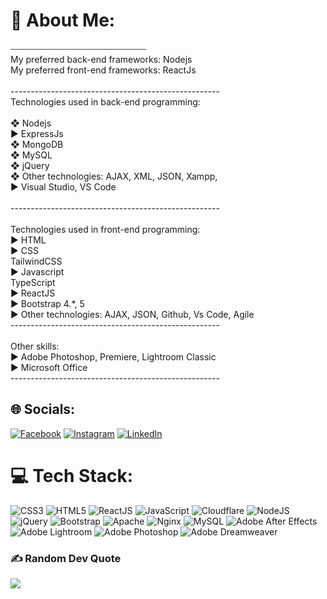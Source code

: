 # 💫 About Me:
⎯⎯⎯⎯⎯⎯⎯⎯⎯⎯⎯⎯⎯⎯⎯⎯⎯⎯⎯⎯⎯⎯⎯⎯⎯⎯⎯⎯⎯⎯⎯<br>My preferred back-end frameworks: Nodejs <br>My preferred front-end frameworks: ReactJs<br><br>----------------------------------------------------<br>Technologies used in back-end programming:<br><br>❖ Nodejs<br>► ExpressJs<br>❖ MongoDB<br>❖ MySQL<br>❖ jQuery<br>❖ Other technologies: AJAX, XML, JSON, Xampp, <br>► Visual Studio, VS Code<br><br>----------------------------------------------------<br><br>Technologies used in front-end programming:<br>► HTML<br>► CSS<br> TailwindCSS <br>► Javascript<br>TypeScript<br> ► ReactJS<br>► Bootstrap 4.*, 5 <br>► Other technologies: AJAX, JSON, Github, Vs Code, Agile<br>----------------------------------------------------<br><br>Other skills:<br>► Adobe Photoshop, Premiere, Lightroom Classic<br>► Microsoft Office<br>----------------------------------------------------


## 🌐 Socials:
[![Facebook](https://img.shields.io/badge/Facebook-%231877F2.svg?logo=Facebook&logoColor=white)](https://facebook.com/mtfkr.geo) [![Instagram](https://img.shields.io/badge/Instagram-%23E4405F.svg?logo=Instagram&logoColor=white)](https://instagram.com/georgian.fullstack) [![LinkedIn](https://img.shields.io/badge/LinkedIn-%230077B5.svg?logo=linkedin&logoColor=white)](https://linkedin.com/in/georgian-cristinel-vasile) 

# 💻 Tech Stack:
![CSS3](https://img.shields.io/badge/css3-%231572B6.svg?style=flat&logo=css3&logoColor=white) ![HTML5](https://img.shields.io/badge/html5-%23E34F26.svg?style=flat&logo=html5&logoColor=white) ![ReactJS](https://img.shields.io/badge/reactjs-%23777BB4.svg?style=flat&logo=reactjs) ![JavaScript](https://img.shields.io/badge/javascript-%23323330.svg?style=flat&logo=javascript&logoColor=%23F7DF1E) ![Cloudflare](https://img.shields.io/badge/Cloudflare-F38020?style=flat&logo=Cloudflare&logoColor=white) ![NodeJS](https://img.shields.io/badge/nodejs-%23FF2D20.svg?style=flat&logo=nodejs&logoColor=white) ![jQuery](https://img.shields.io/badge/jquery-%230769AD.svg?style=flat&logo=jquery&logoColor=white) ![Bootstrap](https://img.shields.io/badge/bootstrap-%23563D7C.svg?style=flat&logo=bootstrap&logoColor=white) ![Apache](https://img.shields.io/badge/apache-%23D42029.svg?style=flat&logo=apache&logoColor=white) ![Nginx](https://img.shields.io/badge/nginx-%23009639.svg?style=flat&logo=nginx&logoColor=white) ![MySQL](https://img.shields.io/badge/mysql-%2300f.svg?style=flat&logo=mysql&logoColor=white) ![Adobe After Effects](https://img.shields.io/badge/Adobe%20After%20Effects-9999FF.svg?style=flat&logo=Adobe%20After%20Effects&logoColor=white) ![Adobe Lightroom](https://img.shields.io/badge/Adobe%20Lightroom-31A8FF.svg?style=flat&logo=Adobe%20Lightroom&logoColor=white) ![Adobe Photoshop](https://img.shields.io/badge/adobephotoshop-%2331A8FF.svg?style=flat&logo=adobephotoshop&logoColor=white) ![Adobe Dreamweaver](https://img.shields.io/badge/Adobe%20Dreamweaver-FF61F6.svg?style=flat&logo=Adobe%20Dreamweaver&logoColor=white)


### ✍️ Random Dev Quote
![](https://quotes-github-readme.vercel.app/api?type=horizontal&theme=radical)

